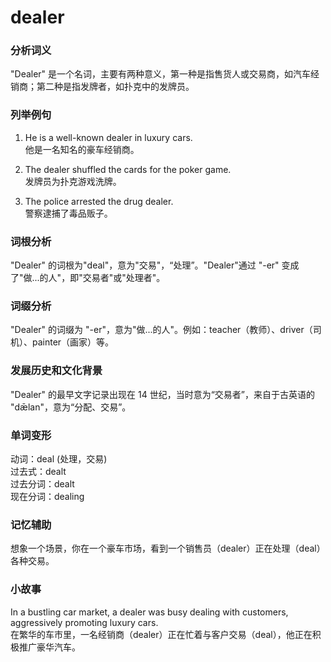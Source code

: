 # dealer

### 分析词义

  

"Dealer" 是一个名词，主要有两种意义，第一种是指售货人或交易商，如汽车经销商；第二种是指发牌者，如扑克中的发牌员。

  

### 列举例句

  

1.  He is a well-known dealer in luxury cars.  
    他是一名知名的豪车经销商。
    
      
    
2.  The dealer shuffled the cards for the poker game.  
    发牌员为扑克游戏洗牌。
    
      
    
3.  The police arrested the drug dealer.  
    警察逮捕了毒品贩子。
    
      
    

  

### 词根分析

  

"Dealer" 的词根为"deal"，意为"交易"，“处理”。"Dealer"通过 "-er" 变成了"做...的人"，即"交易者"或"处理者"。

  

### 词缀分析

  

"Dealer" 的词缀为 "-er"，意为"做...的人"。例如：teacher（教师）、driver（司机）、painter（画家）等。

  

### 发展历史和文化背景

  

"Dealer" 的最早文字记录出现在 14 世纪，当时意为“交易者”，来自于古英语的 "dǣlan"，意为“分配、交易”。

  

### 单词变形

  

动词：deal (处理，交易)  
过去式：dealt  
过去分词：dealt  
现在分词：dealing

  

### 记忆辅助

  

想象一个场景，你在一个豪车市场，看到一个销售员（dealer）正在处理（deal）各种交易。

  

### 小故事

  

In a bustling car market, a dealer was busy dealing with customers, aggressively promoting luxury cars.  
在繁华的车市里，一名经销商（dealer）正在忙着与客户交易（deal），他正在积极推广豪华汽车。
